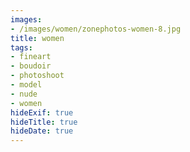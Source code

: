 ```yaml
---
images:
- /images/women/zonephotos-women-8.jpg
title: women
tags:
- fineart
- boudoir
- photoshoot
- model
- nude
- women
hideExif: true
hideTitle: true
hideDate: true
---
```

